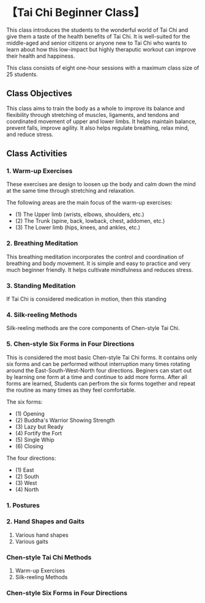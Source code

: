 # 【Tai Chi Beginner Class】

This class introduces the students to the wonderful world of Tai Chi and give them a taste of the health benefits of Tai Chi. 
It is well-suited for the middle-aged and senior citizens or anyone new to Tai Chi who wants to learn about how this low-impact 
but highly theraputic workout can improve their health and happiness. 

This class consists of eight one-hour sessions with a maximum class size of 25 students.

## Class Objectives

This class aims to train the body as a whole to improve its balance and flexibility through stretching of 
muscles, ligaments, and tendons and coordinated movement of upper and lower limbs. 
It helps maintain balance, prevent falls, improve agility. It also helps regulate breathing, relax mind,  and reduce stress. 

## Class Activities

### 1. Warm-up Exercises

These exercises are design to loosen up the body and calm down the mind at the same time through stretching and relaxation.

The following areas are the main focus of the warm-up exercises:

- (1) The Upper limb (wrists, elbows, shoulders, etc.)
- (2) The Trunk (spine, back, lowback, chest, addomen, etc.) 
- (3) The Lower limb (hips, knees, and ankles, etc.)

### 2. Breathing Meditation

This breathing meditation incorporates the control and coordination of breathing and body movement. 
It is simple and easy to practice and very much beginner friendly. It helps cultivate mindfulness and reduces stress. 

### 3. Standing Meditation

If Tai Chi is considered medication in motion, then this standing 

### 4. Silk-reeling Methods

Silk-reeling methods are the core components of Chen-style Tai Chi. 

### 5. Chen-style Six Forms in Four Directions

This is considered the most basic Chen-style Tai Chi forms. It contains only six forms and can be performed without interruption 
many times rotating around the East-South-West-North four directions. Beginers can start out by learning one form at a time 
and continue to add more forms. After all forms are learned, Students can perfrom the six forms together and repeat the routine 
as many times as they feel comfortable.

The six forms:

- (1) Opening
- (2) Buddha's Warrior Showing Strength
- (3) Lazy but Ready
- (4) Fortify the Fort
- (5) Single Whip
- (6) Closing 

The four directions:
- (1) East
- (2) South
- (3) West
- (4) North

### 1. Postures



### 2. Hand Shapes and Gaits

1. Various hand shapes
2. Various gaits

### Chen-style Tai Chi Methods

1. Warm-up Exercises
2. Silk-reeling Methods

### Chen-style Six Forms in Four Directions
